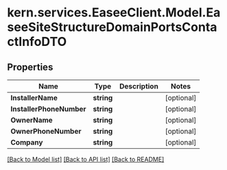 # kern.services.EaseeClient.Model.EaseeSiteStructureDomainPortsContactInfoDTO

## Properties

Name | Type | Description | Notes
------------ | ------------- | ------------- | -------------
**InstallerName** | **string** |  | [optional] 
**InstallerPhoneNumber** | **string** |  | [optional] 
**OwnerName** | **string** |  | [optional] 
**OwnerPhoneNumber** | **string** |  | [optional] 
**Company** | **string** |  | [optional] 

[[Back to Model list]](../README.md#documentation-for-models) [[Back to API list]](../README.md#documentation-for-api-endpoints) [[Back to README]](../README.md)


